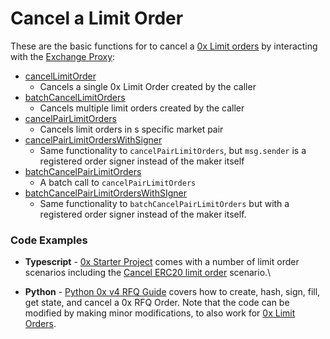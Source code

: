 # Cancel a Limit Order

These are the basic functions for to cancel a [0x Limit orders](https://protocol.0x.org/en/latest/basics/orders.html#limit-orders) by interacting with the [Exchange Proxy](https://protocol.0x.org/en/latest/architecture/overview.html):

* [cancelLimitOrder](https://protocol.0x.org/en/latest/basics/functions.html#cancellimitorder)
  * Cancels a single 0x Limit Order created by the caller
* [batchCancelLimitOrders](https://protocol.0x.org/en/latest/basics/functions.html#batchcancellimitorders)
  * Cancels multiple limit orders created by the caller
* [cancelPairLimitOrders](https://protocol.0x.org/en/latest/basics/functions.html#cancelpairlimitorders)
  * Cancels limit orders in s specific market pair
* [cancelPairLimitOrdersWithSigner](https://protocol.0x.org/en/latest/basics/functions.html#cancelpairlimitorderswithsigner)
  * Same functionality to `cancelPairLimitOrders`, but `msg.sender` is a registered order signer instead of the maker itself
* [batchCancelPairLimitOrders](https://protocol.0x.org/en/latest/basics/functions.html#batchcancelpairlimitorders)
  * A batch call to `cancelPairLimitOrders`
* [batchCancelPairLimitOrdersWithSIgner](https://protocol.0x.org/en/latest/basics/functions.html#batchcancelpairlimitorderswithsigner)
  * Same functionality to `batchCancelPairLimitOrders` but with a registered order signer instead of the maker itself.

### Code Examples

* **Typescript** - [ 0x Starter Project](https://github.com/0xProject/0x-starter-project) comes with a number of limit order scenarios including the [Cancel ERC20 limit order](https://github.com/0xProject/0x-starter-project/blob/master/src/scenarios/cancel\_pair\_limit\_orders.ts) scenario.\

* **Python** - [Python 0x v4 RFQ Guide](https://gist.github.com/PirosB3/8141b51fbb307bca265866ef1cef564f) covers how to create, hash, sign, fill, get state, and cancel a 0x RFQ Order. Note that the code can be modified by making minor modifications, to also work for [0x Limit Orders](https://protocol.0x.org/en/latest/basics/orders.html#limit-orders).&#x20;
